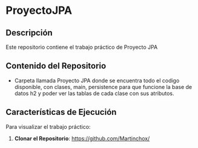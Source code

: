 # ProyectoJPA
## Descripción
Este repositorio contiene el trabajo práctico de Proyecto JPA 
## Contenido del Repositorio
- Carpeta llamada Proyecto JPA donde se encuentra todo el codigo disponible, con clases, main, persistence para que funcione la base de datos h2 y poder ver las tablas de cada clase con sus atributos.

## Características de Ejecución
Para visualizar el trabajo práctico:

1. **Clonar el Repositorio**:
   https://github.com/Martinchox/
